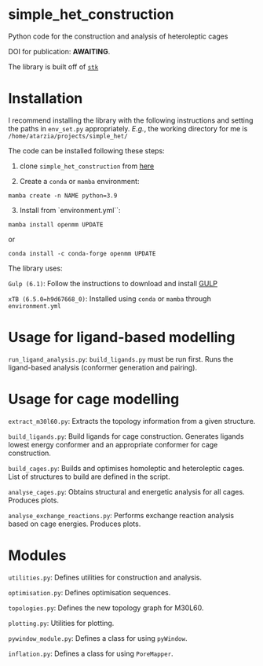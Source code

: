 # simple_het_construction
Python code for the construction and analysis of heteroleptic cages

DOI for publication: **AWAITING**.

The library is built off of [`stk`](https://stk.readthedocs.io/en/stable/)

# Installation

I recommend installing the library with the following instructions and setting the paths in `env_set.py` appropriately. *E.g.*, the working directory for me is `/home/atarzia/projects/simple_het/`

The code can be installed following these steps:

1. clone `simple_het_construction` from [here](https://github.com/andrewtarzia/simple_het_construction)

2. Create a `conda` or `mamba` environment:
 ```
 mamba create -n NAME python=3.9
 ```

3. Install from `environment.yml``:
 ```
mamba install openmm UPDATE
```
or
```
conda install -c conda-forge openmm UPDATE
```

The library uses:

`Gulp (6.1)`: Follow the instructions to download and install [GULP](https://gulp.curtin.edu.au/gulp/help/manuals.cfm)

`xTB (6.5.0=h9d67668_0)`: Installed using `conda` or `mamba` through `environment.yml`

# Usage for ligand-based modelling

`run_ligand_analysis.py`:
    `build_ligands.py` must be run first. Runs the ligand-based analysis (conformer generation and pairing).


# Usage for cage modelling

`extract_m30l60.py`:
    Extracts the topology information from a given structure.

`build_ligands.py`:
    Build ligands for cage construction. Generates ligands lowest energy conformer and an appropriate conformer for cage construction.

`build_cages.py`:
    Builds and optimises homoleptic and heteroleptic cages. List of structures to build are defined in the script.

`analyse_cages.py`:
    Obtains structural and energetic analysis for all cages. Produces plots.

`analyse_exchange_reactions.py`:
    Performs exchange reaction analysis based on cage energies. Produces plots.

# Modules

`utilities.py`:
    Defines utilities for construction and analysis.

`optimisation.py`:
    Defines optimisation sequences.

`topologies.py`:
    Defines the new topology graph for M30L60.

`plotting.py`:
    Utilities for plotting.

`pywindow_module.py`:
    Defines a class for using `pyWindow`.

`inflation.py`:
    Defines a class for using `PoreMapper`.
